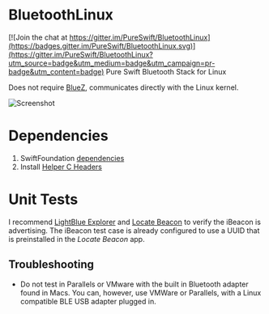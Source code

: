 # BluetoothLinux

[![Join the chat at https://gitter.im/PureSwift/BluetoothLinux](https://badges.gitter.im/PureSwift/BluetoothLinux.svg)](https://gitter.im/PureSwift/BluetoothLinux?utm_source=badge&utm_medium=badge&utm_campaign=pr-badge&utm_content=badge)
Pure Swift Bluetooth Stack for Linux

Does not require [BlueZ](https://www.bluez.org), communicates directly with the Linux kernel. 

![Screenshot](http://i.imgur.com/0EPoVEr.png)

# Dependencies

1. SwiftFoundation [dependencies](https://github.com/PureSwift/SwiftFoundation/blob/develop/README.md#compiling-on-ubuntu)
2. Install [Helper C Headers](https://github.com/PureSwift/CSwiftBluetoothLinux)

# Unit Tests

I recommend [LightBlue Explorer](https://itunes.apple.com/us/app/lightblue-explorer-bluetooth/id557428110?mt=8) and [Locate Beacon](https://itunes.apple.com/us/app/locate-beacon/id738709014?mt=8) to verify the iBeacon is advertising. The iBeacon test case is already configured to use a UUID that is preinstalled in the *Locate Beacon* app.

## Troubleshooting
- Do not test in Parallels or VMware with the built in Bluetooth adapter found in Macs. You can, however, use VMWare or Parallels, with a Linux compatible BLE USB adapter plugged in.